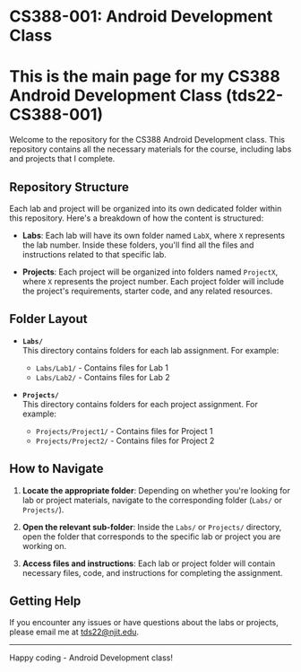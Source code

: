 # CS388-001: Android Development Class
# This is the main page for my CS388 Android Development Class (tds22-CS388-001)


Welcome to the repository for the CS388 Android Development class. This repository contains all the necessary materials for the course, including labs and projects that I complete.

## Repository Structure

Each lab and project will be organized into its own dedicated folder within this repository. Here's a breakdown of how the content is structured:

- **Labs**: Each lab will have its own folder named `LabX`, where `X` represents the lab number. Inside these folders, you'll find all the files and instructions related to that specific lab.
  
- **Projects**: Each project will be organized into folders named `ProjectX`, where `X` represents the project number. Each project folder will include the project's requirements, starter code, and any related resources.

## Folder Layout

- **`Labs/`**  
  This directory contains folders for each lab assignment. For example:
  - `Labs/Lab1/` - Contains files for Lab 1
  - `Labs/Lab2/` - Contains files for Lab 2

- **`Projects/`**  
  This directory contains folders for each project assignment. For example:
  - `Projects/Project1/` - Contains files for Project 1
  - `Projects/Project2/` - Contains files for Project 2

## How to Navigate

1. **Locate the appropriate folder**: Depending on whether you're looking for lab or project materials, navigate to the corresponding folder (`Labs/` or `Projects/`).

2. **Open the relevant sub-folder**: Inside the `Labs/` or `Projects/` directory, open the folder that corresponds to the specific lab or project you are working on.

3. **Access files and instructions**: Each lab or project folder will contain necessary files, code, and instructions for completing the assignment.

## Getting Help

If you encounter any issues or have questions about the labs or projects, please email me at tds22@njit.edu. 

---

Happy coding - Android Development class!





